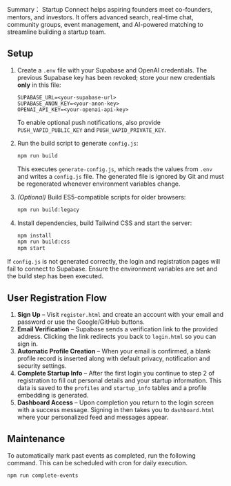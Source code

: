 Summary：
Startup Connect helps aspiring founders meet co-founders, mentors, and investors.
It offers advanced search, real-time chat, community groups, event management, and
AI-powered matching to streamline building a startup team.

## Setup

1. Create a `.env` file with your Supabase and OpenAI credentials. The previous
   Supabase key has been revoked; store your new credentials **only** in this file:

   ```env
   SUPABASE_URL=<your-supabase-url>
   SUPABASE_ANON_KEY=<your-anon-key>
   OPENAI_API_KEY=<your-openai-api-key>
   ```

   To enable optional push notifications, also provide `PUSH_VAPID_PUBLIC_KEY`
   and `PUSH_VAPID_PRIVATE_KEY`.

2. Run the build script to generate `config.js`:

   ```bash
   npm run build
   ```

   This executes `generate-config.js`, which reads the values from `.env` and
   writes a `config.js` file. The generated file is ignored by Git and must be
   regenerated whenever environment variables change.

3. *(Optional)* Build ES5-compatible scripts for older browsers:

   ```bash
   npm run build:legacy
   ```
4. Install dependencies, build Tailwind CSS and start the server:

   ```bash
   npm install
   npm run build:css
   npm start
   ```

If `config.js` is not generated correctly, the login and registration pages will
fail to connect to Supabase. Ensure the environment variables are set and the
build step has been executed.

## User Registration Flow

1. **Sign Up** – Visit `register.html` and create an account with your email
   and password or use the Google/GitHub buttons.
2. **Email Verification** – Supabase sends a verification link to the provided
   address. Clicking the link redirects you back to `login.html` so you can sign
   in.
3. **Automatic Profile Creation** – When your email is confirmed, a blank
   profile record is inserted along with default privacy, notification and
   security settings.
4. **Complete Startup Info** – After the first login you continue to step 2 of
   registration to fill out personal details and your startup information. This
   data is saved to the `profiles` and `startup_info` tables and a profile
   embedding is generated.
5. **Dashboard Access** – Upon completion you return to the login screen with a
   success message. Signing in then takes you to `dashboard.html` where your
   personalized feed and messages appear.

## Maintenance

To automatically mark past events as completed, run the following command. This
can be scheduled with cron for daily execution.

```bash
npm run complete-events
```

